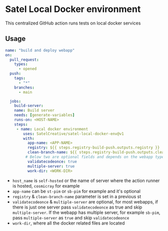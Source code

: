 # Satel Local Docker environment
This centralized GitHub action runs tests on local docker services

## Usage 
```yml
name: "build and deploy webapp"
on:
  pull_request:
    types:
      - opened
  push:
    tags:
      - "*"
    branches:
      - main  

  jobs:  
    build-server:
    name: Build server
    needs: [generate-variables] 
    runs-on: <HOST-NAME>
    steps:
     - name: Local docker environment
        uses: SatelCreative/satel-local-docker-env@v1
        with:
          app-name: <APP-NAME> 
          registry: ${{ steps.registry-build-push.outputs.registry }}
          clean-branch-name: ${{ steps.registry-build-push.outputs.clean-branch-name }}
         # Below two are optional fields and depends on the webapp type
          validatecodeonce: true 
          multiple-server: true   
          work-dir: <WORK-DIR>

```        
- `host_name` is `self-hosted` or the name of server where the action runner is hosted, `cosmicray` for example
- `app-name` can be `st-pim` or `sb-pim` for example and it's optional
- `registry` & `clean-branch-name` parameter is set in a previous st
- `validatecodeonce` & `multiple-server` are optional, for most webapps, if there is just one server pass `validatecodeonce` as true and skip `multiple-server`.
   If the webapp has multiple server, for example `sb-pim`, pass `multiple-server` as `true` and skip `validatecodeonce`
- `work-dir`, where all the docker related files are located   
